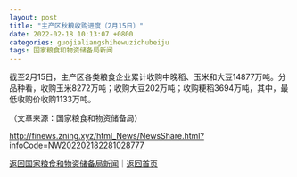 ```yaml
---
layout: post
title: "主产区秋粮收购进度（2月15日）"
date: 2022-02-18 10:13:07 +0800
categories: guojialiangshihewuzichubeiju
tags: 国家粮食和物资储备局新闻
---
```

<p>截至2月15日，主产区各类粮食企业累计收购中晚稻、玉米和大豆14877万吨。分品种看，收购玉米8272万吨；收购大豆202万吨；收购粳稻3694万吨，其中，最低收购价收购1133万吨。</p><p class="em_media">（文章来源：国家粮食和物资储备局）</p>

<http://finews.zning.xyz/html_News/NewsShare.html?infoCode=NW202202182281028777>

[返回国家粮食和物资储备局新闻](//finews.withounder.com/category/guojialiangshihewuzichubeiju.html)｜[返回首页](//finews.withounder.com/)